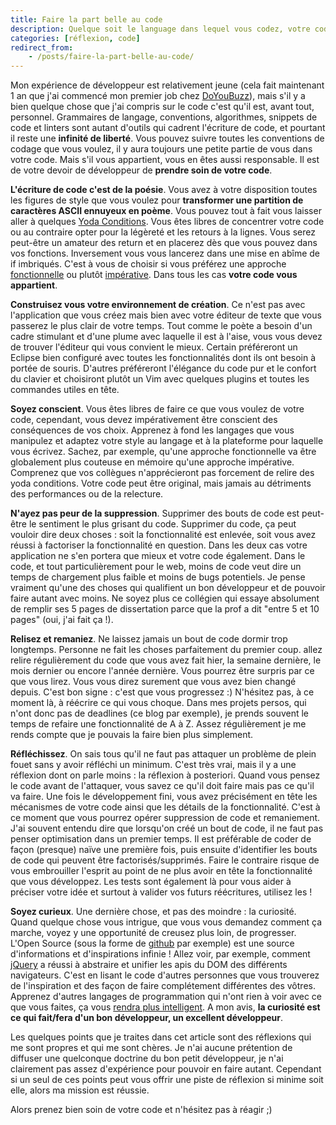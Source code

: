 ```yaml
---
title: Faire la part belle au code
description: Quelque soit le language dans lequel vous codez, votre code est une part de vous ... faites lui donc la part belle.
categories: [réflexion, code]
redirect_from:
    - /posts/faire-la-part-belle-au-code/
---
```

Mon expérience de développeur est relativement jeune (cela fait maintenant 1 an que j'ai commencé mon premier job chez [DoYouBuzz](http://doyoubuzz.com)), mais s'il y a bien quelque chose que j'ai compris sur le code c'est qu'il est, avant tout, personnel.
Grammaires de langage, conventions, algorithmes, snippets de code et linters sont autant d'outils qui cadrent l'écriture de code, et pourtant il reste une **infinité de liberté**.
Vous pouvez suivre toutes les conventions de codage que vous voulez, il y aura toujours une petite partie de vous dans votre code.
Mais s'il vous appartient, vous en êtes aussi responsable. Il est de votre devoir de développeur de **prendre soin de votre code**.

**L'écriture de code c'est de la poésie**. Vous avez à votre disposition toutes les figures de style que vous voulez pour **transformer une partition de caractères ASCII ennuyeux en poème**. Vous pouvez tout à fait vous laisser aller à quelques [Yoda Conditions](http://blog.marcomonteiro.net/post/35697947390/yoda-conditions). Vous êtes libres de concentrer votre code ou au contraire opter pour la légèreté et les retours à la lignes. Vous serez peut-être un amateur des return et en placerez dès que vous pouvez dans vos fonctions. Inversement vous vous lancerez dans une mise en abîme de if imbriqués. C'est à vous de choisir si vous préférez une approche [fonctionnelle](http://fr.wikipedia.org/wiki/Programmation_fonctionnelle) ou plutôt [impérative](http://fr.wikipedia.org/wiki/Programmation_imperative). Dans tous les cas **votre code vous appartient**.

**Construisez vous votre environnement de création**. Ce n'est pas avec l'application que vous créez mais bien avec votre éditeur de texte que vous passerez le plus clair de votre temps. Tout comme le poète a besoin d'un cadre stimulant et d'une plume avec laquelle il est à l'aise, vous vous devez de trouver l'éditeur qui vous convient le mieux. Certain préféreront un Eclipse bien configuré avec toutes les fonctionnalités dont ils ont besoin à portée de souris. D'autres préféreront l'élégance du code pur et le confort du clavier et choisiront plutôt un Vim avec quelques plugins et toutes les commandes utiles en tête.

**Soyez conscient**. Vous êtes libres de faire ce que vous voulez de votre code, cependant, vous devez impérativement être conscient des conséquences de vos choix. Apprenez à fond les langages que vous manipulez et adaptez votre style au langage et à la plateforme pour laquelle vous écrivez. Sachez, par exemple, qu'une approche fonctionnelle va être globalement plus couteuse en mémoire qu'une approche impérative. Comprenez que vos collègues n'apprécieront pas forcement de relire des yoda conditions. Votre code peut être original, mais jamais au détriments des performances ou de la relecture.

**N'ayez pas peur de la suppression**. Supprimer des bouts de code est peut-être le sentiment le plus grisant du code. Supprimer du code, ça peut vouloir dire deux choses : soit la fonctionnalité est enlevée, soit vous avez réussi à factoriser la fonctionnalité en question. Dans les deux cas votre application ne s'en portera que mieux et votre code également. Dans le code, et tout particulièrement pour le web, moins de code veut dire un temps de chargement plus faible et moins de bugs potentiels.
Je pense vraiment qu'une des choses qui qualifient un bon développeur et de pouvoir faire autant avec moins. Ne soyez plus ce collégien qui essaye absolument de remplir ses 5 pages de dissertation parce que la prof a dit "entre 5 et 10 pages" (oui, j'ai fait ça !).

**Relisez et remaniez**. Ne laissez jamais un bout de code dormir trop longtemps. Personne ne fait les choses parfaitement du premier coup. allez relire régulièrement du code que vous avez fait hier, la semaine dernière, le mois dernier ou encore l'année dernière. Vous pourrez être surpris par ce que vous lirez. Vous vous direz surement que vous avez bien changé depuis. C'est bon signe : c'est que vous progressez :)
N'hésitez pas, à ce moment là, à réécrire ce qui vous choque.
Dans mes projets persos, qui n'ont donc pas de deadlines (ce blog par exemple), je prends souvent le temps de refaire une fonctionnalité de A à Z. Assez régulièrement je me rends compte que je pouvais la faire bien plus simplement.

**Réfléchissez**. On sais tous qu'il ne faut pas attaquer un problème de plein fouet sans y avoir réfléchi un minimum. C'est très vrai, mais il y a une réflexion dont on parle moins : la réflexion à posteriori. Quand vous pensez le code avant de l'attaquer, vous savez ce qu'il doit faire mais pas ce qu'il va faire. Une fois le développement fini, vous avez précisément en tête les mécanismes de votre code ainsi que les détails de la fonctionnalité. C'est à ce moment que vous pourrez opérer suppression de code et remaniement.
J'ai souvent entendu dire que lorsqu'on créé un bout de code, il ne faut pas penser optimisation dans un premier temps. Il est préférable de coder de façon (presque) naïve une première fois, puis ensuite d'identifier les bouts de code qui peuvent être factorisés/supprimés. Faire le contraire risque de vous embrouiller l'esprit au point de ne plus avoir en tête la fonctionnalité que vous développez. Les tests sont également là pour vous aider à préciser votre idée et surtout à valider vos futurs réécritures, utilisez les !

**Soyez curieux**. Une dernière chose, et pas des moindre : la curiosité. Quand quelque chose vous intrigue, que vous vous demandez comment ça marche, voyez y une opportunité de creusez plus loin, de progresser. L'Open Source (sous la forme de [github](http://github.com/) par exemple) est une source d'informations et d'inspirations infinie ! Allez voir, par exemple, comment [jQuery](http://github.com/jquery/jquery) a réussi à abstraire et unifier les apis du DOM des différents navigateurs. C'est en lisant le code d'autres personnes que vous trouverez de l'inspiration et des façon de faire complétement différentes des vôtres. Apprenez d'autres langages de programmation qui n'ont rien à voir avec ce que vous faites, ça vous [rendra plus intelligent](http://wekeroad.com/2013/05/13/knowing-more-programming-languages-will-make-you-smarter). A mon avis, **la curiosité est ce qui fait/fera d'un bon développeur, un excellent développeur**.

Les quelques points que je traites dans cet article sont des réflexions qui me sont propres et qui me sont chères. Je n'ai aucune prétention de diffuser une quelconque doctrine du bon petit développeur, je n'ai clairement pas assez d'expérience pour pouvoir en faire autant. Cependant si un seul de ces points peut vous offrir une piste de réflexion si minime soit elle, alors ma mission est réussie.

Alors prenez bien soin de votre code et n'hésitez pas à réagir ;)
